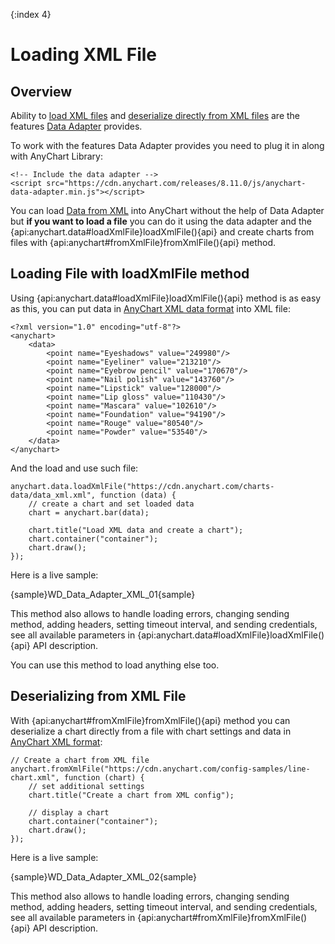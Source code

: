 {:index 4}
# Loading XML File

## Overview

Ability to [load XML files](#loading_file_with_loadxmlfile_method) and [deserialize directly from XML files](#deserializing_from_xml_file) are the features [Data Adapter](Overview) provides.

To work with the features Data Adapter provides you need to plug it in along with AnyChart Library:

```
<!-- Include the data adapter -->
<script src="https://cdn.anychart.com/releases/8.11.0/js/anychart-data-adapter.min.js"></script>
```

You can load [Data from XML](../Data_From_XML) into AnyChart without the help of Data Adapter but **if you want to load a file** you can do it using the data adapter and the {api:anychart.data#loadXmlFile}loadXmlFile(){api} and create charts from files with {api:anychart#fromXmlFile}fromXmlFile(){api} method.

## Loading File with loadXmlFile method

Using {api:anychart.data#loadXmlFile}loadXmlFile(){api} method is as easy as this, you can put data in [AnyChart XML data format](../Data_From_XML) into XML file:

```
<?xml version="1.0" encoding="utf-8"?>
<anychart>
    <data>
        <point name="Eyeshadows" value="249980"/>
        <point name="Eyeliner" value="213210"/>
        <point name="Eyebrow pencil" value="170670"/>
        <point name="Nail polish" value="143760"/>
        <point name="Lipstick" value="128000"/>
        <point name="Lip gloss" value="110430"/>
        <point name="Mascara" value="102610"/>
        <point name="Foundation" value="94190"/>
        <point name="Rouge" value="80540"/>
        <point name="Powder" value="53540"/>
    </data>
</anychart>
```

And the load and use such file:

```
anychart.data.loadXmlFile("https://cdn.anychart.com/charts-data/data_xml.xml", function (data) {
	// create a chart and set loaded data
    chart = anychart.bar(data);

    chart.title("Load XML data and create a chart");
    chart.container("container");
    chart.draw();
});
```

Here is a live sample:

{sample}WD\_Data\_Adapter\_XML\_01{sample}

This method also allows to handle loading errors, changing sending method, adding headers, setting timeout interval, and sending credentials, see all available parameters in {api:anychart.data#loadXmlFile}loadXmlFile(){api} API description.

You can use this method to load anything else too.

## Deserializing from XML File

With {api:anychart#fromXmlFile}fromXmlFile(){api} method you can deserialize a chart directly from a file with chart settings and data in [AnyChart XML format](../Data_From_XML):

```
// Create a chart from XML file
anychart.fromXmlFile("https://cdn.anychart.com/config-samples/line-chart.xml", function (chart) {
	// set additional settings
    chart.title("Create a chart from XML config");

    // display a chart
    chart.container("container");
    chart.draw();
});
```

Here is a live sample:

{sample}WD\_Data\_Adapter\_XML\_02{sample}

This method also allows to handle loading errors, changing sending method, adding headers, setting timeout interval, and sending credentials, see all available parameters in {api:anychart#fromXmlFile}fromXmlFile(){api} API description.